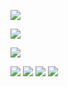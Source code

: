 ![](https://komarev.com/ghpvc/?username=RikiKimura)

[![](https://github-profile-trophy.vercel.app/?username=RikiKimura&theme=dracula)](https://github.com/ryo-ma/github-profile-trophy)

![](http://github-profile-summary-cards.vercel.app/api/cards/profile-details?username=RikiKimura&theme=dracula) 

![](http://github-profile-summary-cards.vercel.app/api/cards/repos-per-language?username=RikiKimura&theme=dracula) 
![](http://github-profile-summary-cards.vercel.app/api/cards/most-commit-language?username=RikiKimura&theme=dracula) 
![](http://github-profile-summary-cards.vercel.app/api/cards/stats?username=RikiKimura&theme=dracula) 
![](http://github-profile-summary-cards.vercel.app/api/cards/productive-time?username=RikiKimura&theme=dracula&utcOffset=8) 
